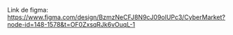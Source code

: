 Link de figma: https://www.figma.com/design/BzmzNeCFJ8N9cJ09olUPc3/CyberMarket?node-id=148-1578&t=OF0ZxsqRJk6vOuqL-1
